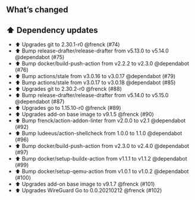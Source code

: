 ## What’s changed

## ⬆️ Dependency updates

- ⬆ Upgrades git to 2.30.1-r0 @frenck (#74)
- ⬆️ Bump release-drafter/release-drafter from v5.13.0 to v5.14.0 @dependabot (#75)
- ⬆️ Bump docker/build-push-action from v2.2.2 to v2.3.0 @dependabot (#76)
- ⬆️ Bump actions/stale from v3.0.16 to v3.0.17 @dependabot (#79)
- ⬆️ Bump actions/stale from v3.0.17 to v3.0.18 @dependabot (#85)
- ⬆️ Upgrades git to 2.30.2-r0 @frenck (#88)
- ⬆️ Bump release-drafter/release-drafter from v5.14.0 to v5.15.0 @dependabot (#87)
- ⬆️ Upgrades go to 1.15.10-r0 @frenck (#89)
- ⬆️ Upgrades add-on base image to v9.1.5 @frenck (#90)
- ⬆️ Bump frenck/action-addon-linter from v2.0.0 to v2.1 @dependabot (#92)
- ⬆️ Bump ludeeus/action-shellcheck from 1.0.0 to 1.1.0 @dependabot (#96)
- ⬆️ Bump docker/build-push-action from v2.3.0 to v2.4.0 @dependabot (#97)
- ⬆️ Bump docker/setup-buildx-action from v1.1.1 to v1.1.2 @dependabot (#99)
- ⬆️ Bump docker/setup-qemu-action from v1.0.1 to v1.0.2 @dependabot (#100)
- ⬆️ Upgrades add-on base image to v9.1.7 @frenck (#101)
- ⬆️ Upgrades WireGuard Go to 0.0.20210212 @frenck (#102)
